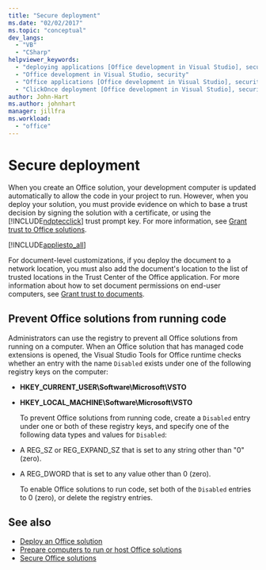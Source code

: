 ```yaml
---
title: "Secure deployment"
ms.date: "02/02/2017"
ms.topic: "conceptual"
dev_langs:
  - "VB"
  - "CSharp"
helpviewer_keywords:
  - "deploying applications [Office development in Visual Studio], security"
  - "Office development in Visual Studio, security"
  - "Office applications [Office development in Visual Studio], security"
  - "ClickOnce deployment [Office development in Visual Studio], security"
author: John-Hart
ms.author: johnhart
manager: jillfra
ms.workload:
  - "office"
---
```

# Secure deployment
  When you create an Office solution, your development computer is updated automatically to allow the code in your project to run. However, when you deploy your solution, you must provide evidence on which to base a trust decision by signing the solution with a certificate, or using the [!INCLUDE[ndptecclick](../vsto/includes/ndptecclick-md.md)] trust prompt key. For more information, see [Grant trust to Office solutions](../vsto/granting-trust-to-office-solutions.md).

 [!INCLUDE[appliesto_all](../vsto/includes/appliesto-all-md.md)]

 For document-level customizations, if you deploy the document to a network location, you must also add the document's location to the list of trusted locations in the Trust Center of the Office application. For more information about how to set document permissions on end-user computers, see [Grant trust to documents](../vsto/granting-trust-to-documents.md).

## Prevent Office solutions from running code
 Administrators can use the registry to prevent all Office solutions from running on a computer. When an Office solution that has managed code extensions is opened, the Visual Studio Tools for Office runtime checks whether an entry with the name `Disabled` exists under one of the following registry keys on the computer:

- **HKEY_CURRENT_USER\Software\Microsoft\VSTO**

- **HKEY_LOCAL_MACHINE\Software\Microsoft\VSTO**

  To prevent Office solutions from running code, create a `Disabled` entry under one or both of these registry keys, and specify one of the following data types and values for `Disabled`:

- A REG_SZ or REG_EXPAND_SZ that is set to any string other than "0" (zero).

- A REG_DWORD that is set to any value other than 0 (zero).

  To enable Office solutions to run code, set both of the `Disabled` entries to 0 (zero), or delete the registry entries.

## See also
- [Deploy an Office solution](../vsto/deploying-an-office-solution.md)
- [Prepare computers to run or host Office solutions](/previous-versions/bb772092(v=vs.110))
- [Secure Office solutions](../vsto/securing-office-solutions.md)